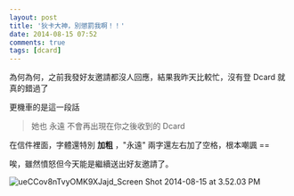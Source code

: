 ```yaml
---
layout: post
title: '狄卡大神，別懲罰我啊！！'
date: 2014-08-15 07:52
comments: true
tags: [dcard]
---
```

為何為何，之前我發好友邀請都沒人回應，結果我昨天比較忙，沒有登 Dcard 就真的錯過了

更機車的是這一段話

> 她也 永遠 不會再出現在你之後收到的 Dcard

在信件裡面，字體還特別 **加粗** ，"永遠" 兩字還左右加了空格，根本嘲諷 ==

唉，雖然憤怒但今天能是繼續送出好友邀請了。

![ueCCov8nTvyOMK9XJajd_Screen Shot 2014-08-15 at 3.52.03 PM](http://i.imgur.com/RkNGVPY.png)